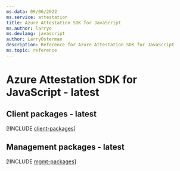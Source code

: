 ```yaml
---
ms.data: 09/06/2022
ms.service: attestation
title: Azure Attestation SDK for JavaScript
ms.author: larryo
ms.devlang: javascript
author: LarryOsterman
description: Reference for Azure Attestation SDK for JavaScript
ms.topic: reference
---
```

# Azure Attestation SDK for JavaScript - latest

## Client packages - latest
[!INCLUDE [client-packages](attestation-client-index.md)]
## Management packages - latest
[!INCLUDE [mgmt-packages](attestation-mgmt-index.md)]